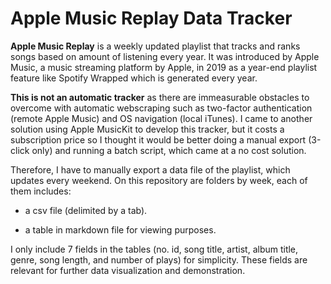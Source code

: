 # Apple Music Replay Data Tracker
**Apple Music Replay** is a weekly updated playlist that tracks and ranks songs based on amount of listening every year.
It was introduced by Apple Music, a music streaming platform by Apple, in 2019 as a year-end playlist feature like 
Spotify Wrapped which is generated every year.

**This is not an automatic tracker** as there are immeasurable obstacles to overcome with 
automatic webscraping such as two-factor authentication (remote Apple Music) and OS navigation (local iTunes). 
I came to another solution using Apple MusicKit to develop this tracker, but it costs a subscription price so I thought 
it would be better doing a manual export (3-click only) and running a batch script, which came at a no cost solution.

Therefore, I have to manually export a data file of the playlist, which updates every weekend. On this repository are
folders by week, each of them includes:
* a csv file (delimited by a tab). 
  
* a table in markdown file for viewing purposes.

I only include 7 fields in the tables (no. id, song title, artist, album title, genre, song length, and number of plays) for simplicity.
These fields are relevant for further data visualization and demonstration.